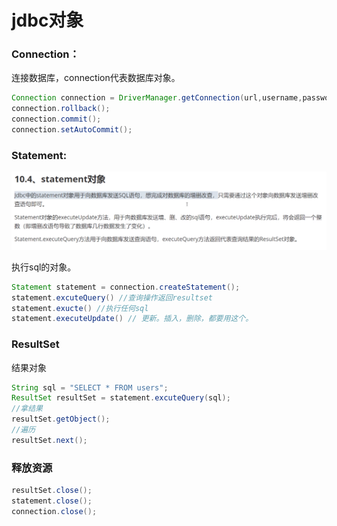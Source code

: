 # jdbc对象

### Connection：

连接数据库，connection代表数据库对象。

```java
Connection connection = DriverManager.getConnection(url,username,password);
connection.rollback();
connection.commit();
connection.setAutoCommit();
```

### Statement:

![](../.gitbook/assets/image%20%2835%29.png)

执行sql的对象。

```java
Statement statement = connection.createStatement();
statement.excuteQuery() //查询操作返回resultset
statement.exucte() //执行任何sql
statement.executeUpdate() // 更新。插入，删除，都要用这个。
```

### ResultSet

结果对象

```java
String sql = "SELECT * FROM users";
ResultSet resultSet = statement.excuteQuery(sql);
//拿结果
resultSet.getObject();
//遍历
resultSet.next();
```

### 释放资源

```java
resultSet.close();
statement.close();
connection.close();
```

